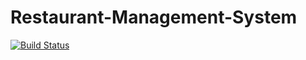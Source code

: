 # Restaurant-Management-System

[![Build Status](https://travis-ci.com/M7moudHussein/Restaurant-Management-System.svg?token=ui1vZpqLuQ1oXxYH7t2x&branch=moving-to-spring)](https://travis-ci.com/M7moudHussein/Restaurant-Management-System)
